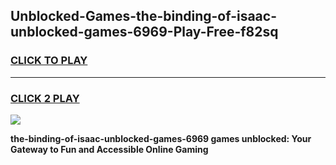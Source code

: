 
## Unblocked-Games-the-binding-of-isaac-unblocked-games-6969-Play-Free-f82sq
<h3>
<a href="https://premium76.site?title=the-binding-of-isaac-unblocked-games-6969&ref=10A">CLICK TO PLAY</a></h3>
<hr>

<h3>
<a href="https://premium76.site?title=the-binding-of-isaac-unblocked-games-6969&ref=10A">CLICK 2 PLAY</a>
  
</h3>

<a href="https://premium76.site?title=the-binding-of-isaac-unblocked-games-6969&ref=10A"><img src="https://clearcache.store/games.png"></a>


**the-binding-of-isaac-unblocked-games-6969 games unblocked: Your Gateway to Fun and Accessible Online Gaming**
